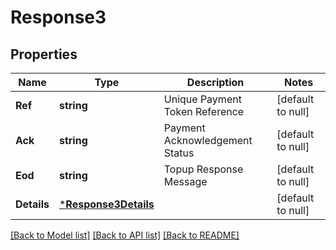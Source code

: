 # Response3

## Properties
Name | Type | Description | Notes
------------ | ------------- | ------------- | -------------
**Ref** | **string** | Unique Payment Token Reference | [default to null]
**Ack** | **string** | Payment Acknowledgement Status | [default to null]
**Eod** | **string** | Topup Response Message | [default to null]
**Details** | [***Response3Details**](response_3_details.md) |  | [default to null]

[[Back to Model list]](../README.md#documentation-for-models) [[Back to API list]](../README.md#documentation-for-api-endpoints) [[Back to README]](../README.md)

